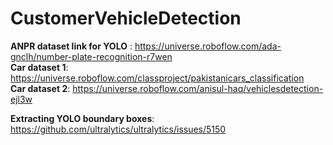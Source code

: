 # CustomerVehicleDetection

**ANPR dataset link for YOLO** :  https://universe.roboflow.com/ada-gnclh/number-plate-recognition-r7wen <br>
**Car dataset 1**: https://universe.roboflow.com/classproject/pakistanicars_classification <br>
**Car dataset 2**: https://universe.roboflow.com/anisul-haq/vehiclesdetection-ejl3w

**Extracting YOLO boundary boxes**: https://github.com/ultralytics/ultralytics/issues/5150
